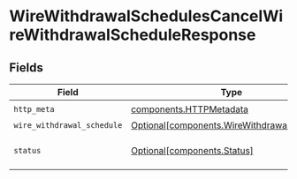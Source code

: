 # WireWithdrawalSchedulesCancelWireWithdrawalScheduleResponse


## Fields

| Field                                                                                            | Type                                                                                             | Required                                                                                         | Description                                                                                      |
| ------------------------------------------------------------------------------------------------ | ------------------------------------------------------------------------------------------------ | ------------------------------------------------------------------------------------------------ | ------------------------------------------------------------------------------------------------ |
| `http_meta`                                                                                      | [components.HTTPMetadata](../../models/components/httpmetadata.md)                               | :heavy_check_mark:                                                                               | N/A                                                                                              |
| `wire_withdrawal_schedule`                                                                       | [Optional[components.WireWithdrawalSchedule]](../../models/components/wirewithdrawalschedule.md) | :heavy_minus_sign:                                                                               | OK                                                                                               |
| `status`                                                                                         | [Optional[components.Status]](../../models/components/status.md)                                 | :heavy_minus_sign:                                                                               | INVALID_ARGUMENT: The request has an invalid argument.                                           |